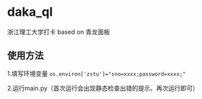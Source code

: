# daka_ql
浙江理工大学打卡 based on 青龙面板

## 使用方法

1.填写环境变量
```os.environ['zstu']="sno=xxxx;password=xxxx;"```

2.运行main.py（首次运行会出现静态检查出错的提示，再次运行即可）
